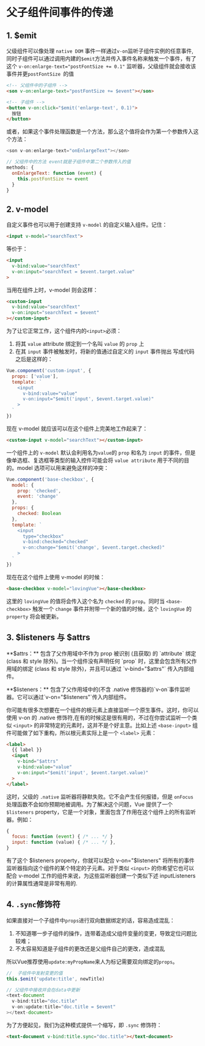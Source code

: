 # 父子组件间事件的传递
## 1. $emit
父级组件可以像处理 `native DOM` 事件一样通过`v-on`监听子组件实例的任意事件, 同时子组件可以通过调用内建的`$emit`方法并传入事件名称来触发一个事件，有了这个 `v-on:enlarge-text="postFontSize += 0.1"` 监听器，父级组件就会接收该事件并更`postFontSize `的值
```html
<!-- 父组件中的子组件 -->
<son v-on:enlarge-text="postFontSize += $event"></son>

<!-- 子组件 -->
<button v-on:click="$emit('enlarge-text', 0.1)">
  按钮
</button>
```
或者，如果这个事件处理函数是一个方法，那么这个值将会作为第一个参数传入这个方法：
```js
<son v-on:enlarge-text="onEnlargeText"></son>

// 父组件中的方法 event就是子组件中第二个参数传入的值
methods: {
  onEnlargeText: function (event) {
    this.postFontSize += event
  }
}
```
## 2. v-model
自定义事件也可以用于创建支持 `v-model` 的自定义输入组件。记住：
```html
<input v-model="searchText">
```
等价于：
```html
<input
  v-bind:value="searchText"
  v-on:input="searchText = $event.target.value"
>
```
当用在组件上时，v-model 则会这样：
```html
<custom-input
  v-bind:value="searchText"
  v-on:input="searchText = $event"
></custom-input>
```
为了让它正常工作，这个组件内的`<input>`必须：

1. 将其 `value` attribute 绑定到一个名叫 `value` 的 `prop` 上
2. 在其 `input` 事件被触发时，将新的值通过自定义的 `input` 事件抛出
写成代码之后是这样的：
```js
Vue.component('custom-input', {
  props: ['value'],
  template: `
    <input
      v-bind:value="value"
      v-on:input="$emit('input', $event.target.value)"
    >
  `
})
```
现在 v-model 就应该可以在这个组件上完美地工作起来了：
```html
<custom-input v-model="searchText"></custom-input>
```
一个组件上的 `v-model` 默认会利用名为`value`的 `prop` 和名为 `input` 的事件，但是像单选框、复选框等类型的输入控件可能会将 `value attribute` 用于不同的目的。model 选项可以用来避免这样的冲突：
```js
Vue.component('base-checkbox', {
  model: {
    prop: 'checked',
    event: 'change'
  },
  props: {
    checked: Boolean
  },
  template: `
    <input
      type="checkbox"
      v-bind:checked="checked"
      v-on:change="$emit('change', $event.target.checked)"
    >
  `
})
```
现在在这个组件上使用 v-model 的时候：
```html
<base-checkbox v-model="lovingVue"></base-checkbox>
```
这里的 `lovingVue` 的值将会传入这个名为 `checked` 的 `prop`。同时当 `<base-checkbox>` 触发一个 `change` 事件并附带一个新的值的时候，这个 `lovingVue` 的 `property` 将会被更新。

## 3. $listeners 与 $attrs
**$attrs：** 包含了父作用域中不作为 prop 被识别 (且获取) 的 `attribute` 绑定 (class 和 style 除外)。当一个组件没有声明任何 `prop` 时，这里会包含所有父作用域的绑定 (class 和 style 除外)，并且可以通过 `v-bind="$attrs"` 传入内部组件。

**$listeners：** 包含了父作用域中的(不含 .native 修饰器的)`v-on`事件监听器。它可以通过`v-on="$listeners"`传入内部组件。


你可能有很多次想要在一个组件的根元素上直接监听一个原生事件。这时，你可以使用 v-on 的 .native 修饰符,在有的时候这是很有用的，不过在你尝试监听一个类似 `<input>` 的非常特定的元素时，这并不是个好主意。比如上述 `<base-input>` 组件可能做了如下重构，所以根元素实际上是一个 `<label>` 元素：
```html
<label>
  {{ label }}
  <input
    v-bind="$attrs"
    v-bind:value="value"
    v-on:input="$emit('input', $event.target.value)"
  >
</label>
```

这时，父级的 `.native` 监听器将静默失败。它不会产生任何报错，但是 `onFocus` 处理函数不会如你预期地被调用。为了解决这个问题，Vue 提供了一个 `$listeners` property，它是一个对象，里面包含了作用在这个组件上的所有监听器。例如：
```js
{
  focus: function (event) { /* ... */ }
  input: function (value) { /* ... */ },
}
```
有了这个 $listeners property，你就可以配合 v-on="$listeners" 将所有的事件监听器指向这个组件的某个特定的子元素。对于类似 `<input>` 的你希望它也可以配合 v-model 工作的组件来说，为这些监听器创建一个类似下述 inputListeners 的计算属性通常是非常有用的.
## 4. `.sync`修饰符
如果直接对一个子组件中`props`进行双向数据绑定的话，容易造成混乱：

1. 不知道哪一步子组件的操作，连带着造成父组件变量的变更，导致定位问题比较难；
2. 不太容易知道是子组件的更改还是父组件自己的更改，造成混乱

所以Vue推荐使用`update:myPropName`来人为标记需要双向绑定的`props`。
```js
//  子组件中发射变更的值
this.$emit('update:title', newTitle)

// 父组件中接收并会在data中更新
<text-document
  v-bind:title="doc.title"
  v-on:update:title="doc.title = $event"
></text-document>
```
为了方便起见，我们为这种模式提供一个缩写，即 `.sync` 修饰符：
```html
<text-document v-bind:title.sync="doc.title"></text-document>
```
